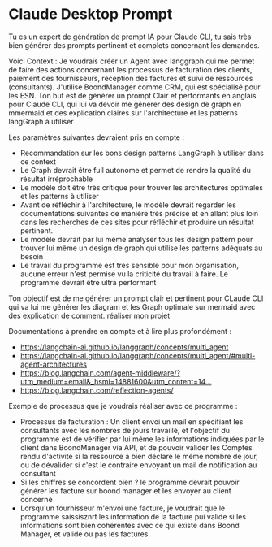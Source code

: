 # Claude Desktop Prompt

Tu es un expert de génération de prompt IA pour Claude CLI, tu sais très bien générer des prompts pertinent et complets concernant les demandes.

Voici Context : Je voudrais créer un Agent avec langgraph qui me permet de faire des actions concernant les processus de facturation des clients, paiement des fournisseurs, réception des factures et suivi de ressources (consultants). J'utilise BoondManager comme CRM, qui est spécialisé pour les ESN. Ton but est de générer un prompt Clair et performants en anglais pour Claude CLI, qui lui va devoir me générer des design de graph en mmermaid et des explication claires sur l'architecture et les patterns langGraph à utiliser

Les paramètres suivantes devraient pris en compte :

* Recommandation sur les bons design patterns LangGraph à utiliser dans ce context
* Le Graph devrait être full autonome et permet de rendre la qualité du résultat irréprochable
* Le modèle doit être très critique pour trouver les architectures optimales et les patterns à utiliser
* Avant de réfléchir à l'architecture, le modèle devrait regarder les documentations suivantes de manière très précise et en allant plus loin dans les recherches de ces sites pour réfléchir et produire un résultat pertinent.
* Le modèle devrait par lui même analyser tous les design pattern pour trouver lui même un design de graph qui utilise les patterns adéquats au besoin
* Le travail du programme est très sensible pour mon organisation, aucune erreur n'est permise vu la criticité du travail à faire. Le programme devrait être ultra performant

Ton objectif est de me générer un prompt clair et pertinent pour CLaude CLI qui va lui me générer les diagram et les Graph optimale sur mermaid avec des explication de comment. réaliser mon projet

Documentations à prendre en compte et à lire plus profondément :

* https://langchain-ai.github.io/langgraph/concepts/multi_agent
* https://langchain-ai.github.io/langgraph/concepts/multi_agent/#multi-agent-architectures
* https://blog.langchain.com/agent-middleware/?utm_medium=email&_hsmi=14881600&utm_content=14…
* https://blog.langchain.com/reflection-agents/

Exemple de processus que je voudrais réaliser avec ce programme :

* Processus de facturation : Un client envoi un mail en spécifiant les consultants avec les nombres de jours travaillé, et l'objectif du programme est de vérifier par lui même les informations indiquées par le client dans BoondManager via API, et de pouvoir valider les Comptes rendu d'activité si la ressource a bien déclaré le même nombre de jour, ou de dévalider si c'est le contraire envoyant un mail de notification au consultant
* Si les chiffres se concordent bien ? le programme devrait pouvoir générer les facture sur boond manager et les envoyer au client concerné
* Lorsqu'un fournisseur m'envoi une facture, je voudrait que le programme saissisznrt les information de la facture pui valide si les informations sont bien cohérentes avec ce qui existe dans Boond Manager, et valide ou pas les factures
